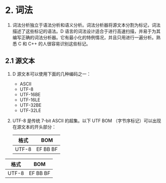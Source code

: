 # 2. 词法

1. 词法分析独立于语法分析和语义分析。词法分析器将源文本分割为标记，词法描述了这些标记的语法。D 语言的词法设计适合于进行高速扫描，并易于为其编写正确的词法分析器。它有最小化的特例情况，并且只用进行一遍分析。熟悉 C 和 C++ 的人很容易识别这些标记。

## 2.1 源文本

1. D 源文本可以使用下面的几种编码之一：

    * ASCII
    * UTF-8
    * UTF-16BE
    * UTF-16LE
    * UTF-32BE
    * UTF-32LE    

2. UTF-8 是传统 7-bit ASCII 的超集。以下 UTF BOM （字节序标记）可以出现在源文本的开头部分：

    
    |格式      |BOM          |
    |---------|-------------|
    |UTF-8    |EF BB BF     |

<table>
    <thead>
        <tr>
            <th>格式</th>
            <th>BOM</th>
        </tr>
    </thead>
    <tbody>
        <tr>
            <td>UTF-8</td>
            <td>EF BB BF</td>
        </tr>
    </tbody>
</table>
